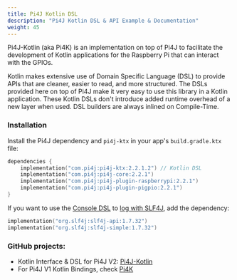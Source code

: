 ```yaml
---
title: Pi4J Kotlin DSL
description: "Pi4J Kotlin DSL & API Example & Documentation"
weight: 45
---
```


Pi4J-Kotlin (aka Pi4K) is an implementation on top of Pi4J to facilitate the development of Kotlin applications for the Raspberry Pi that can interact with the GPIOs.

Kotlin makes extensive use of Domain Specific Language (DSL) to provide APIs that are cleaner, easier to read, and more structured. The DSLs provided here on top of Pi4J make it very easy to use this library in a Kotlin application. These Kotlin DSLs don't introduce added runtime overhead of a new layer when used. DSL builders are always inlined on Compile-Time.

### Installation
Install the Pi4J dependency and `pi4j-ktx` in your app's `build.gradle.ktx` file:
``` kotlin
dependencies {
    implementation("com.pi4j:pi4j-ktx:2.2.1.2") // Kotlin DSL
    implementation("com.pi4j:pi4j-core:2.2.1")
    implementation("com.pi4j:pi4j-plugin-raspberrypi:2.2.1")
    implementation("com.pi4j:pi4j-plugin-pigpio:2.2.1")
}
```

If you want to use the [Console DSL](kotlin-api-docs/#console) to [log with SLF4J](/documentation/logging/), add the dependency:
``` kotlin
implementation("org.slf4j:slf4j-api:1.7.32")
implementation("org.slf4j:slf4j-simple:1.7.32")
```

### GitHub projects:

* Kotlin Interface & DSL for Pi4J V2: [Pi4J-Kotlin](https://github.com/Pi4J/pi4j-kotlin)  
* For Pi4J V1 Kotlin Bindings, check [Pi4K](https://github.com/mhashim6/Pi4K)